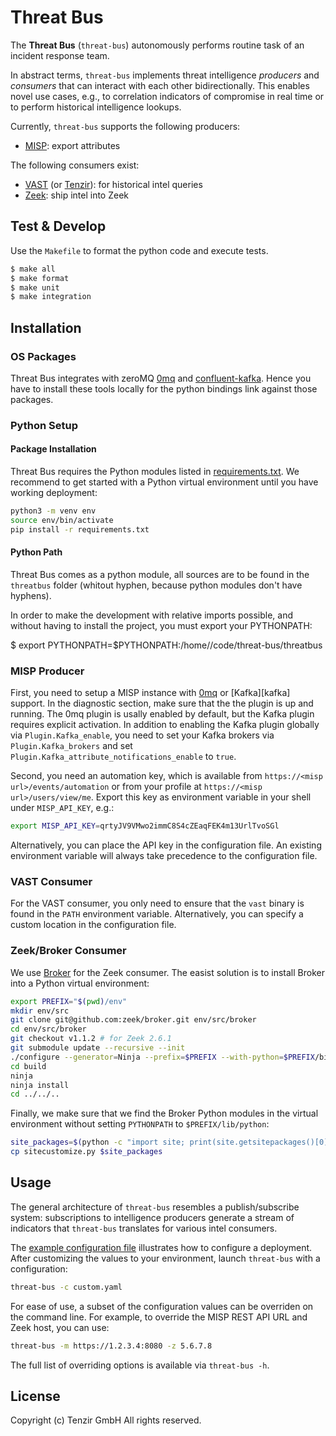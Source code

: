# Threat Bus

The **Threat Bus** (`threat-bus`) autonomously performs routine task of an
incident response team.

In abstract terms, `threat-bus` implements threat intelligence *producers* and
*consumers* that can interact with each other bidirectionally. This enables
novel use cases, e.g., to correlation indicators of compromise in real time or
to perform historical intelligence lookups.

Currently, `threat-bus` supports the following producers:

- [MISP][misp]: export attributes

The following consumers exist:

- [VAST][vast] (or [Tenzir][tenzir]): for historical intel queries
- [Zeek][zeek]: ship intel into Zeek

## Test & Develop

Use the `Makefile` to format the python code and execute tests.

```sh
$ make all
$ make format
$ make unit
$ make integration
```

## Installation

### OS Packages

Threat Bus integrates with zeroMQ [0mq](https://zeromq.org/) and
[confluent-kafka](https://www.confluent.io/). Hence you have to install these
tools locally for the python bindings link against those packages.

### Python Setup

#### Package Installation

Threat Bus requires the Python modules listed in
[requirements.txt](requirements.txt). We recommend to get started with a Python
virtual environment until you have working deployment:

```sh
python3 -m venv env
source env/bin/activate
pip install -r requirements.txt
```

#### Python Path

Threat Bus comes as a python module, all sources are to be found in the
`threatbus` folder (whitout hyphen, because python modules don't have hyphens).

In order to make the development with relative imports possible, and without
having to install the project, you must export your PYTHONPATH:

  $ export PYTHONPATH=$PYTHONPATH:/home/<you>/code/threat-bus/threatbus

### MISP Producer

First, you need to setup a MISP instance with [0mq][misp-zmq-config] or
[Kafka][kafka] support. In the diagnostic section, make sure that the the
plugin is up and running. The 0mq plugin is usally enabled by default, but the
Kafka plugin requires explicit activation. In addition to enabling the Kafka
plugin globally via `Plugin.Kafka_enable`, you need to set your Kafka brokers
via `Plugin.Kafka_brokers` and set
`Plugin.Kafka_attribute_notifications_enable` to `true`.

Second, you need an automation key, which is available from
`https://<misp url>/events/automation` or from your profile at
`https://<misp url>/users/view/me`. Export this key as environment variable in
your shell under `MISP_API_KEY`, e.g.:

```sh
export MISP_API_KEY=qrtyJV9VMwo2immC8S4cZEaqFEK4m13UrlTvoSGl
```

Alternatively, you can place the API key in the configuration file. An existing
environment variable will always take precedence to the configuration file.

### VAST Consumer

For the VAST consumer, you only need to ensure that the `vast` binary is found
in the `PATH` environment variable. Alternatively, you can specify a custom
location in the configuration file.

### Zeek/Broker Consumer

We use [Broker][broker] for the Zeek consumer. The easist solution is to
install Broker into a Python virtual environment:

```sh
export PREFIX="$(pwd)/env"
mkdir env/src
git clone git@github.com:zeek/broker.git env/src/broker
cd env/src/broker
git checkout v1.1.2 # for Zeek 2.6.1
git submodule update --recursive --init
./configure --generator=Ninja --prefix=$PREFIX --with-python=$PREFIX/bin/python
cd build
ninja
ninja install
cd ../../..
```

Finally, we make sure that we find the Broker Python modules in the virtual
environment without setting `PYTHONPATH` to `$PREFIX/lib/python`:

```sh
site_packages=$(python -c "import site; print(site.getsitepackages()[0])")
cp sitecustomize.py $site_packages
```

## Usage

The general architecture of `threat-bus` resembles a publish/subscribe system:
subscriptions to intelligence producers generate a stream of indicators that
`threat-bus` translates for various intel consumers.

The [example configuration file](config.yaml) illustrates how to configure a
deployment. After customizing the values to your environment, launch `threat-bus`
with a configuration:

```sh
threat-bus -c custom.yaml
```

For ease of use, a subset of the configuration values can be overriden on the
command line. For example, to override the MISP REST API URL and Zeek host, you
can use:

```sh
threat-bus -m https://1.2.3.4:8080 -z 5.6.7.8
```

The full list of overriding options is available via `threat-bus -h`.

## License

Copyright (c) Tenzir GmbH
All rights reserved.

[misp]: https://github.com/misp/misp
[vast]: https://github.com/vast-io/vast
[broker]: https://github.com/zeek/broker
[tenzir]: https://docs.tenzir.com
[zeek]: https://www.zeek.org
[misp-zmq-config]: https://github.com/MISP/misp-book/tree/master/misp-zmq#misp-zeromq-configuration
